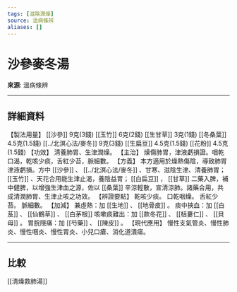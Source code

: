 ```yaml
---
tags: [滋陰潤燥]
source: 溫病條辨
aliases: []
---
```


# 沙參麥冬湯

**來源**: 溫病條辨  

---

## 詳細資料
【製法用量】 [[沙參]] 9克(3錢) [[玉竹]] 6克(2錢) [[生甘草]] 3克(1錢) [[冬桑葉]] 4.5克(1.5錢) [[../北溟心法/麥冬]] 9克(3錢) [[生扁豆]] 4.5克(1.5錢) [[花粉]] 4.5克(1.5錢)
【功效】
清養肺胃、生津潤燥。
【主治】
燥傷肺胃，津液虧損證。咽乾口渴，乾咳少痰，舌紅少苔，脈細數。
【方義】
本方適用於燥熱傷陰，導致肺胃津液虧損。方中 [[沙參]] 、 [[../北溟心法/麥冬]] 、甘寒、滋陰生津、清養肺胃； [[玉竹]] 、天花合用能生津止渴，養陰益胃； [[白扁豆]] ， [[甘草]] 二藥入脾，補中健脾，以增強生津血之源，佐以 [[桑葉]] 辛涼輕散，宣清涼肺。諸藥合用，共成清潤肺胃、生津止咳之功效。
【辨證要點】
乾咳少痰。
口乾咽燥。
舌紅少苔。
脈細數。
【加減】
兼虛熱：加 [[生地]] 、 [[地骨皮]] 。
痰中挾血：加 [[白芨]] 、 [[仙鶴草]] 、 [[白茅根]] 咳嗽痰難出：加 [[款冬花]] 、 [[栝蔞仁]] 、 [[貝母]] 。
胃脘隱痛：加 [[芍藥]] 、 [[陳皮]] 。
【現代應用】
慢性支氣管炎、慢性肺炎、慢性咽炎、慢性胃炎、小兒口瘡、消化道潰瘍。

---

## 比較
[[清燥救肺湯]]
